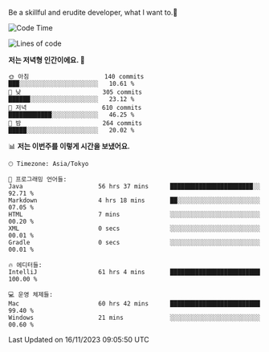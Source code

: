 Be a skillful and erudite developer, what I want to.👶

<!--START_SECTION:waka-->
![Code Time](http://img.shields.io/badge/Code%20Time-174%20hrs%2045%20mins-blue)

![Lines of code](https://img.shields.io/badge/%EC%A0%80%EB%8A%94%20%EC%97%AC%ED%83%9C%EA%B9%8C%EC%A7%80%20-732.6%20thousand%20%EC%A4%84%EC%9D%98%20%EC%BD%94%EB%93%9C%EB%A5%BC%20%EC%9E%91%EC%84%B1%ED%96%88%EC%96%B4%EC%9A%94.-blue)

**저는 저녁형 인간이에요. 🦉** 

```text
🌞 아침                     140 commits         ███░░░░░░░░░░░░░░░░░░░░░░   10.61 % 
🌆 낮　                     305 commits         ██████░░░░░░░░░░░░░░░░░░░   23.12 % 
🌃 저녁                     610 commits         ████████████░░░░░░░░░░░░░   46.25 % 
🌙 밤　                     264 commits         █████░░░░░░░░░░░░░░░░░░░░   20.02 % 
```


📊 **저는 이번주를 이렇게 시간을 보냈어요.** 

```text
🕑︎ Timezone: Asia/Tokyo

💬 프로그래밍 언어들: 
Java                     56 hrs 37 mins      ███████████████████████░░   92.71 % 
Markdown                 4 hrs 18 mins       ██░░░░░░░░░░░░░░░░░░░░░░░   07.05 % 
HTML                     7 mins              ░░░░░░░░░░░░░░░░░░░░░░░░░   00.20 % 
XML                      0 secs              ░░░░░░░░░░░░░░░░░░░░░░░░░   00.01 % 
Gradle                   0 secs              ░░░░░░░░░░░░░░░░░░░░░░░░░   00.01 % 

🔥 에디터들: 
IntelliJ                 61 hrs 4 mins       █████████████████████████   100.00 % 

💻 운영 체제들: 
Mac                      60 hrs 42 mins      █████████████████████████   99.40 % 
Windows                  21 mins             ░░░░░░░░░░░░░░░░░░░░░░░░░   00.60 % 
```


 Last Updated on 16/11/2023 09:05:50 UTC
<!--END_SECTION:waka-->
